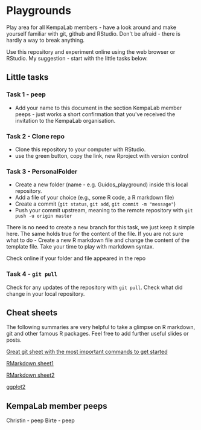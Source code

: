 # Playgrounds
Play area for all KempaLab members - have a look around and make yourself familiar with git, github and RStudio. Don't be afraid - there is hardly a way to break anything. 

Use this repository and experiment online using the web browser or RStudio. My suggestion - start with the little tasks below.

## Little tasks
### Task 1 - peep
* Add your name to this document in the section KempaLab member peeps - just works a short confirmation that you've received the invitation to the KempaLab organisation.

### Task 2 - Clone repo
* Clone this repository to your computer with RStudio. 
* use the green button, copy the link, new Rproject with version control

### Task 3 - PersonalFolder
* Create a new folder (name - e.g. Guidos_playground) inside this local repository. 
* Add a file of your choice (e.g., some R code, a R markdown file)
* Create a commit (`git status`, `git add`, `git commit -m "message"`)
* Push your commit upstream, meaning to the remote repository with `git push -u origin master`

There is no need to create a new branch for this task, we just keep it simple here. The same holds true for the content of the file. If you are not sure what to do - Create a new R markdown file and change the content of the template file. Take your time to play with markdown syntax.

Check online if your folder and file appeared in the repo

### Task 4 - `git pull`
Check for any updates of the repository with `git pull`. Check what did change in your local repository.

## Cheat sheets
The following summaries are very helpful to take a glimpse on R markdown, git and other famous R packages. Feel free to add further useful slides or posts.

[Great git sheet with the most important commands to get started](https://rogerdudler.github.io/git-guide/files/git_cheat_sheet.pdf)

[RMarkdown sheet1](https://www.rstudio.com/wp-content/uploads/2015/02/rmarkdown-cheatsheet.pdf)

[RMarkdown sheet2](https://www.rstudio.com/wp-content/uploads/2015/03/rmarkdown-reference.pdf)

[ggplot2](https://www.rstudio.com/wp-content/uploads/2015/03/ggplot2-cheatsheet.pdf)

## KempaLab member peeps
Christin - peep
Birte - peep

